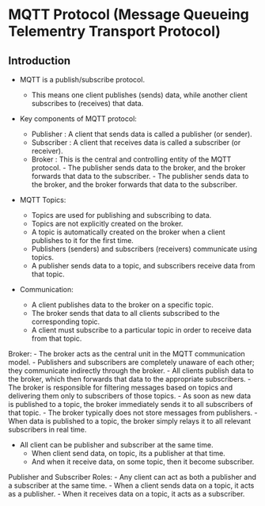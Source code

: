 # MQTT Protocol (Message Queueing Telementry Transport Protocol)

## Introduction

- MQTT is a publish/subscribe protocol.
	- This means one client publishes (sends) data, while another client subscribes to (receives) that data.

- Key components of MQTT protocol:
	- Publisher  : A client that sends data is called a publisher (or sender).
	- Subscriber : A client that receives data is called a subscriber (or receiver).
	- Broker     : This is the central and controlling entity of the MQTT protocol.
					 - The publisher sends data to the broker, and the broker forwards that data to the subscriber.
					 - The publisher sends data to the broker, and the broker forwards that data to the subscriber.

- MQTT Topics:
	- Topics are used for publishing and subscribing to data.
	- Topics are not explicitly created on the broker.
	- A topic is automatically created on the broker when a client publishes to it for the first time.
	- Publishers (senders) and subscribers (receivers) communicate using topics.
	- A publisher sends data to a topic, and subscribers receive data from that topic.

- Communication:
	- A client publishes data to the broker on a specific topic.
	- The broker sends that data to all clients subscribed to the corresponding topic.
	- A client must subscribe to a particular topic in order to receive data from that topic.	
		
Broker:
    - The broker acts as the central unit in the MQTT communication model.
	- Publishers and subscribers are completely unaware of each other; they communicate indirectly through the broker.
	- All clients publish data to the broker, which then forwards that data to the appropriate subscribers.
	- The broker is responsible for filtering messages based on topics and delivering them only to subscribers of those topics.
		- As soon as new data is published to a topic, the broker immediately sends it to all subscribers of that topic.
	- The broker typically does not store messages from publishers.
		- When data is published to a topic, the broker simply relays it to all relevant subscribers in real time.

- All client can be publisher and subscriber at the same time.
	- When client send data, on topic, its a publisher at that time.
	- And when it receive data, on some topic, then it become subscriber.

Publisher and Subscriber Roles:
	- Any client can act as both a publisher and a subscriber at the same time.
		- When a client sends data on a topic, it acts as a publisher.
		- When it receives data on a topic, it acts as a subscriber.